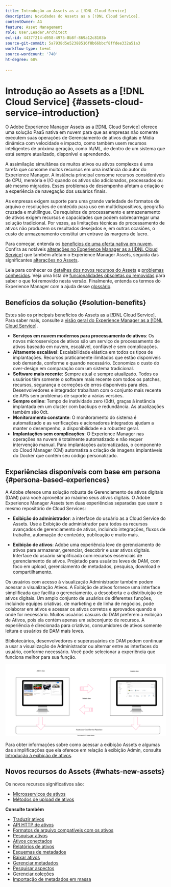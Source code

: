 ```yaml
---
title: Introdução ao Assets as a [!DNL Cloud Service]
description: Novidades do Assets as a [!DNL Cloud Service].
contentOwner: AG
feature: Asset Management
role: User,Leader,Architect
exl-id: 4437f214-d058-4975-8b8f-869a12c8103b
source-git-commit: 5a7938d5e52388516f8b66bbcf8ffdee332a51a3
workflow-type: tm+mt
source-wordcount: '740'
ht-degree: 68%

---
```


# Introdução ao Assets as a [!DNL Cloud Service] {#assets-cloud-service-introduction}

<!-- Need review information from gklebus -->

O Adobe Experience Manager Assets as a [!DNL Cloud Service] oferece uma solução PaaS nativa em nuvem para que as empresas não somente executem suas operações de Gerenciamento de ativos digitais e Mídia dinâmica com velocidade e impacto, como também usem recursos inteligentes de próxima geração, como IA/ML, de dentro de um sistema que está sempre atualizado, disponível e aprendendo.

A assimilação simultânea de muitos ativos ou ativos complexos é uma tarefa que consome muitos recursos em uma instância do autor do Experience Manager. A instância principal consome recursos consideráveis de CPU, memória e I/O quando os ativos são adicionados, processados ou até mesmo migrados. Esses problemas de desempenho afetam a criação e a experiência de navegação dos usuários finais.

As empresas exigem suporte para uma grande variedade de formatos de arquivo e resoluções de conteúdo para uso em multidispositivos, geografia cruzada e multilíngue. Os requisitos de processamento e armazenamento de ativos exigem recursos e capacidades que podem sobrecarregar uma solução tradicional. Por vezes, as limitações técnicas do processamento de ativos não produzem os resultados desejados e, em outras ocasiões, o custo de armazenamento constitui um entrave às margens de lucro.

Para começar, entenda os [benefícios de uma oferta nativa em nuvem](#solution-benefits). Confira as notáveis [alterações no Experience Manager as a [!DNL Cloud Service]](/help/release-notes/aem-cloud-changes.md) que também afetam o Experience Manager Assets, seguida das significantes [alterações no Assets](/help/assets/assets-cloud-changes.md).

Leia para conhecer os [detalhes dos novos recursos do Assets](#whats-new-assets) e [problemas conhecidos](/help/release-notes/maintenance/latest.md). Veja uma lista de [funcionalidades obsoletas ou removidas](/help/release-notes/deprecated-removed-features.md) para saber o que foi removido nesta versão. Finalmente, entenda os termos do Experience Manager com a ajuda desse [glossário](/help/overview/terminology.md).

## Benefícios da solução {#solution-benefits}

Estes são os principais benefícios do Assets as a [!DNL Cloud Service]. Para saber mais, consulte a [visão geral do Experience Manager as a [!DNL Cloud Service]](/help/overview/introduction.md).

* **Serviços em nuvem modernos para processamento de ativos**: Os novos microsserviços de ativos são um serviço de processamento de ativos baseado em nuvem, escalável, confiável e sem complicações.
* **Altamente escalável**: Escalabilidade elástica em todos os tipos de implantações. Recursos praticamente ilimitados que estão disponíveis sob demanda, conforme e quando necessário. Economiza o custo do over-design em comparação com um sistema tradicional.
* **Software mais recente**: Sempre atual e sempre atualizado. Todos os usuários têm somente o software mais recente com todos os patches, recursos, segurança e correções de erros disponíveis para eles. Desenvolvedores e integrador trabalham com o conjunto mais recente de APIs sem problemas de suporte a várias versões.
* **Sempre online**: Tempo de inatividade zero (0dt), graças à instância implantada em um cluster com backups e redundância. As atualizações também são 0dt.
* **Monitoramento constante**: O monitoramento do sistema é automatizado e as verificações e acionadores integrados ajudam a manter o desempenho, a disponibilidade e a robustez geral.
* **Implantações sem complicações**: O Experience Manager nas operações na nuvem é totalmente automatizado e não requer intervenção manual. Para implantações automatizadas, o componente do Cloud Manager (CM) automatiza a criação de imagens implantáveis do Docker que contêm seu código personalizado.

## Experiências disponíveis com base em persona {#persona-based-experiences}

A Adobe oferece uma solução robusta de Gerenciamento de ativos digitais (DAM) para você aproveitar ao máximo seus ativos digitais. O Adobe Experience Manager Assets tem duas experiências separadas que usam o mesmo repositório de Cloud Services:

* **Exibição do administrador**: a interface do usuário as a Cloud Service do Assets. Use a Exibição de administrador para todos os recursos avançados de gerenciamento de ativos, incluindo integrações, fluxos de trabalho, automação de conteúdo, publicação e muito mais.

* **Exibição de ativos**: Adobe uma experiência leve de gerenciamento de ativos para armazenar, gerenciar, descobrir e usar ativos digitais. Interface do usuário simplificada com recursos essenciais de gerenciamento de ativos. Projetado para usuários leves de DAM, com foco em upload, gerenciamento de metadados, pesquisa, download e compartilhamento.

Os usuários com acesso à visualização Administrador também podem acessar a visualização Ativos. A Exibição de ativos fornece uma interface simplificada que facilita o gerenciamento, a descoberta e a distribuição de ativos digitais. Um amplo conjunto de usuários de diferentes funções, incluindo equipes criativas, de marketing e de linha de negócios, pode colaborar em ativos e acessar os ativos corretos e aprovados quando e onde for necessário. Muitos usuários casuais do DAM preferem a exibição de Ativos, pois ela contém apenas um subconjunto de recursos. A experiência é direcionada para criativos, consumidores de ativos somente leitura e usuários de DAM mais leves.

Bibliotecários, desenvolvedores e superusuários do DAM podem continuar a usar a visualização de Administrador ou alternar entre as interfaces do usuário, conforme necessário. Você pode selecionar a experiência que funciona melhor para sua função.

![adicionar-tags](assets/newui-overview.svg)

Para obter informações sobre como acessar a exibição Assets e algumas das simplificações que ela oferece em relação à exibição Admin, consulte [Introdução à exibição de ativos](/help/assets/assets-view-introduction.md).

## Novos recursos do Assets {#whats-new-assets}

Os novos recursos significativos são:

* [Microsserviços de ativos](/help/assets/asset-microservices-overview.md)
* [Métodos de upload de ativos](/help/assets/add-assets.md)

**Consulte também**

* [Traduzir ativos](translate-assets.md)
* [API HTTP de ativos](mac-api-assets.md)
* [Formatos de arquivo compatíveis com os ativos](file-format-support.md)
* [Pesquisar ativos](search-assets.md)
* [Ativos conectados](use-assets-across-connected-assets-instances.md)
* [Relatórios de ativos](asset-reports.md)
* [Esquemas de metadados](metadata-schemas.md)
* [Baixar ativos](download-assets-from-aem.md)
* [Gerenciar metadados](manage-metadata.md)
* [Pesquisar aspectos](search-facets.md)
* [Gerenciar coleções](manage-collections.md)
* [Importação de metadados em massa](metadata-import-export.md)
